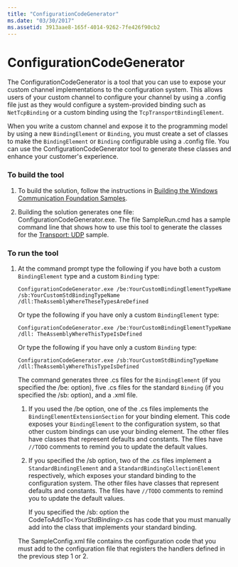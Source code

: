 ```yaml
---
title: "ConfigurationCodeGenerator"
ms.date: "03/30/2017"
ms.assetid: 3913aae8-165f-4014-9262-7fe426f90cb2
---
```

# ConfigurationCodeGenerator
The ConfigurationCodeGenerator is a tool that you can use to expose your custom channel implementations to the configuration system. This allows users of your custom channel to configure your channel by using a .config file just as they would configure a system-provided binding such as `NetTcpBinding` or a custom binding using the `TcpTransportBindingElement`.  
  
 When you write a custom channel and expose it to the programming model by using a new `BindingElement` or `Binding`, you must create a set of classes to make the `BindingElement` or `Binding` configurable using a .config file. You can use the ConfigurationCodeGenerator tool to generate these classes and enhance your customer's experience.  
  
### To build the tool  
  
1. To build the solution, follow the instructions in [Building the Windows Communication Foundation Samples](../../../../docs/framework/wcf/samples/building-the-samples.md).  
  
2. Building the solution generates one file: ConfigurationCodeGenerator.exe. The file SampleRun.cmd has a sample command line that shows how to use this tool to generate the classes for the [Transport: UDP](../../../../docs/framework/wcf/samples/transport-udp.md) sample.  
  
### To run the tool  
  
1. At the command prompt type the following if you have both a custom `BindingElement` type and a custom `Binding` type:  
  
    ```  
    ConfigurationCodeGenerator.exe /be:YourCustomBindingElementTypeName /sb:YourCustomStdBindingTypeName /dll:TheAssemblyWhereTheseTypesAreDefined  
    ```  
  
     Or type the following if you have only a custom `BindingElement` type:  
  
    ```  
    ConfigurationCodeGenerator.exe /be:YourCustomBindingElementTypeName /dll: TheAssemblyWhereThisTypeIsDefined  
    ```  
  
     Or type the following if you have only a custom `Binding` type:  
  
    ```  
    ConfigurationCodeGenerator.exe /sb:YourCustomStdBindingTypeName /dll:TheAssemblyWhereThisTypeIsDefined  
    ```  
  
     The command generates three .cs files for the `BindingElement` (if you specified the /be: option), five .cs files for the standard `Binding` (if you specified the /sb: option), and a .xml file.  
  
    1. If you used the /be option, one of the .cs files implements the `BindingElementExtensionSection` for your binding element. This code exposes your `BindingElement` to the configuration system, so that other custom bindings can use your binding element. The other files have classes that represent defaults and constants. The files have `//TODO` comments to remind you to update the default values.  
  
    2. If you specified the /sb option, two of the .cs files implement a `StandardBindingElement` and a `StandardBindingCollectionElement` respectively, which exposes your standard binding to the configuration system. The other files have classes that represent defaults and constants. The files have `//TODO` comments to remind you to update the default values.  
  
         If you specified the /sb: option the CodeToAddTo\<*YourStdBinding*>.cs has code that you must manually add into the class that implements your standard binding.  
  
     The SampleConfig.xml file contains the configuration code that you must add to the configuration file that registers the handlers defined in the previous step 1 or 2.  

